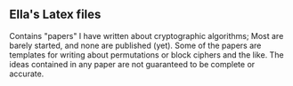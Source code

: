 Ella's Latex files
----------
Contains "papers" I have written about cryptographic algorithms; Most are barely started, and none are published (yet).
Some of the papers are templates for writing about permutations or block ciphers and the like.
The ideas contained in any paper are not guaranteed to be complete or accurate.
